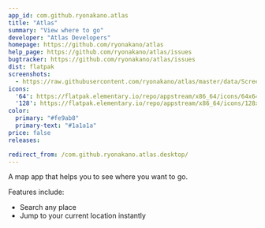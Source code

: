 ```yaml
---
app_id: com.github.ryonakano.atlas
title: "Atlas"
summary: "View where to go"
developer: "Atlas Developers"
homepage: https://github.com/ryonakano/atlas
help_page: https://github.com/ryonakano/atlas/issues
bugtracker: https://github.com/ryonakano/atlas/issues
dist: flatpak
screenshots:
  - https://raw.githubusercontent.com/ryonakano/atlas/master/data/Screenshot.png
icons:
  '64': https://flatpak.elementary.io/repo/appstream/x86_64/icons/64x64/com.github.ryonakano.atlas.png
  '128': https://flatpak.elementary.io/repo/appstream/x86_64/icons/128x128/com.github.ryonakano.atlas.png
color:
  primary: "#fe9ab8"
  primary-text: "#1a1a1a"
price: false
releases:

redirect_from: /com.github.ryonakano.atlas.desktop/
---
```


<p>A map app that helps you to see where you want to go.</p>
<p>Features include:</p>
<ul>
<li>Search any place</li>
<li>Jump to your current location instantly</li>
</ul>
